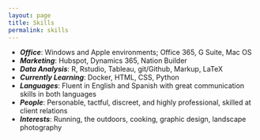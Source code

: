 ```yaml
---
layout: page
title: Skills
permalink: skills
---
```


- _**Office**_: Windows and Apple environments; Office 365, G Suite, Mac OS
- _**Marketing**_: Hubspot, Dynamics 365, Nation Builder
- _**Data Analysis**_: R, Rstudio, Tableau, git/Github, Markup, LaTeX
- _**Currently Learning**_: Docker, HTML, CSS, Python
- _**Languages**_: Fluent in English and Spanish with great communication skills in both languages
- _**People**_: Personable, tactful, discreet, and highly professional, skilled at client relations
- _**Interests**_: Running, the outdoors, cooking, graphic design, landscape photography
